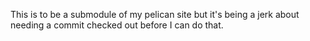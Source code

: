 This is to be a submodule of my pelican site but it's being a jerk about needing a commit checked out before I can do that. 
